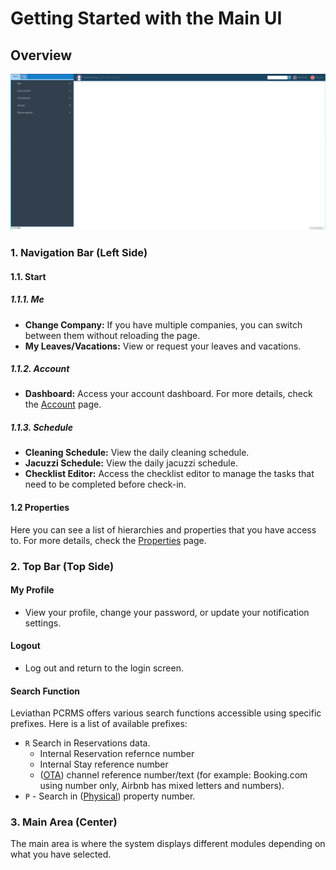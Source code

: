 # Getting Started with the Main UI

## Overview
![Main UI](./images/mainui.png)

### 1. Navigation Bar (Left Side)
#### 1.1. Start
##### 1.1.1. Me
- **Change Company:** If you have multiple companies, you can switch between them without reloading the page.
- **My Leaves/Vacations:** View or request your leaves and vacations.

##### 1.1.2. Account
- **Dashboard:** Access your account dashboard. For more details, check the [Account](../accounts/account.md) page.

##### 1.1.3. Schedule
- **Cleaning Schedule:** View the daily cleaning schedule.
- **Jacuzzi Schedule:** View the daily jacuzzi schedule.
- **Checklist Editor:** Access the checklist editor to manage the tasks that need to be completed before check-in.
#### 1.2 Properties
Here you can see a list of hierarchies and properties that you have access to.
For more details, check the [Properties](../property/general.md) page.
### 2. Top Bar (Top Side)
#### My Profile
- View your profile, change your password, or update your notification settings.

#### Logout
- Log out and return to the login screen.

#### Search Function
Leviathan PCRMS offers various search functions accessible using specific prefixes. Here is a list of available prefixes:

  - `R` Search in Reservations data.
    - Internal Reservation refernce number
    - Internal Stay reference number
    - ([OTA](../property/general.md)) channel reference number/text (for example: Booking.com using number only, Airbnb has mixed letters and numbers).
  - `P` - Search in ([Physical](../property/listing/ota.md)) property number.


### 3. Main Area (Center)
The main area is where the system displays different modules depending on what you have selected.

